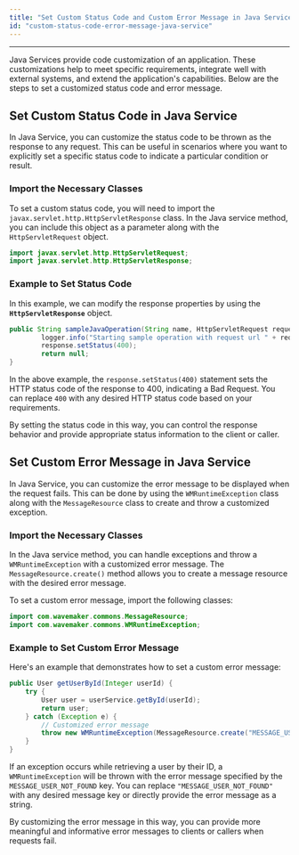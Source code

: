 ```yaml
---
title: "Set Custom Status Code and Custom Error Message in Java Service"
id: "custom-status-code-error-message-java-service"
---
```

---

Java Services provide code customization of an application. These customizations help to meet specific requirements, integrate well with external systems, and extend the application's capabilities. Below are the steps to set a customized status code and error message.

## Set Custom Status Code in Java Service

In Java Service, you can customize the status code to be thrown as the response to any request. This can be useful in scenarios where you want to explicitly set a specific status code to indicate a particular condition or result. 

### Import the Necessary Classes

To set a custom status code, you will need to import the `javax.servlet.http.HttpServletResponse` class. In the Java service method, you can include this object as a parameter along with the `HttpServletRequest` object.

```java
import javax.servlet.http.HttpServletRequest;
import javax.servlet.http.HttpServletResponse;
```

### Example to Set Status Code

In this example, we can modify the response properties by using the **`HttpServletResponse`** object.

```java
public String sampleJavaOperation(String name, HttpServletRequest request, HttpServletResponse response) {
        logger.info("Starting sample operation with request url " + request.getRequestURL().toString());
        response.setStatus(400);
        return null;
}
```

In the above example, the `response.setStatus(400)` statement sets the HTTP status code of the response to 400, indicating a Bad Request. You can replace `400` with any desired HTTP status code based on your requirements.

By setting the status code in this way, you can control the response behavior and provide appropriate status information to the client or caller.

## Set Custom Error Message in Java Service

In Java Service, you can customize the error message to be displayed when the request fails. This can be done by using the `WMRuntimeException` class along with the `MessageResource` class to create and throw a customized exception.

### Import the Necessary Classes

In the Java service method, you can handle exceptions and throw a `WMRuntimeException` with a customized error message. The `MessageResource.create()` method allows you to create a message resource with the desired error message.

To set a custom error message, import the following classes:

```java
import com.wavemaker.commons.MessageResource;
import com.wavemaker.commons.WMRuntimeException;
```

### Example to Set Custom Error Message

Here's an example that demonstrates how to set a custom error message:

```java
public User getUserById(Integer userId) {
    try {
        User user = userService.getById(userId);
        return user;
    } catch (Exception e) {
        // Customized error message
        throw new WMRuntimeException(MessageResource.create("MESSAGE_USER_NOT_FOUND"));
    }
}
```

If an exception occurs while retrieving a user by their ID, a `WMRuntimeException` will be thrown with the error message specified by the `MESSAGE_USER_NOT_FOUND` key. You can replace `"MESSAGE_USER_NOT_FOUND"` with any desired message key or directly provide the error message as a string.

By customizing the error message in this way, you can provide more meaningful and informative error messages to clients or callers when requests fail.